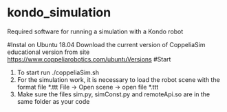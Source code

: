 # kondo_simulation
 Required software for running a simulation with a Kondo robot
 
#Instal on Ubuntu 18.04
 Download the current version of CoppeliaSim educational version from site https://www.coppeliarobotics.com/ubuntuVersions
#Start 
1) To start run ./coppeliaSim.sh 
2) For the simulation work, it is necessary to load the robot scene with the format file *.ttt
File -> Open scene -> open file *.ttt
3) Мake sure the files sim.py, simConst.py and remoteApi.so are in the same folder as your code
 
